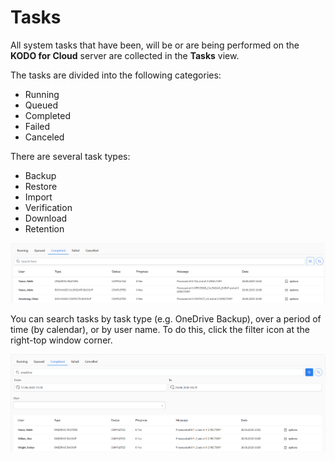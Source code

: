 # Tasks

All system tasks that have been, will be or are being performed on the **KODO for Cloud** server are collected in the **Tasks** view. 

The tasks are divided into the following categories:

* Running
* Queued
* Completed
* Failed
* Canceled

There are several task types:

* Backup
* Restore
* Import
* Verification
* Download
* Retention

![](../.gitbook/assets/kodo-cloud-administration-tasks01.png)

You can search tasks by task type \(e.g. OneDrive Backup\), over a period of time \(by calendar\), or by user name. To do this, click the filter icon at the right-top window corner.

![](../.gitbook/assets/kodo-cloud-administration-tasks02.png)




